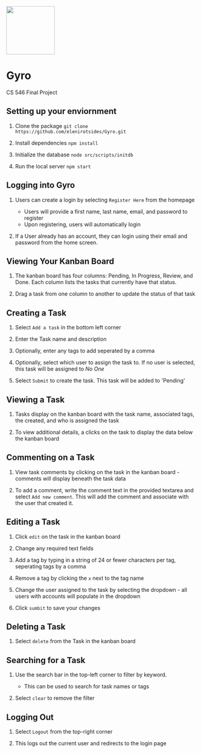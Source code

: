 <img src="https://img.icons8.com/all/500/gyroscope.png" width="128">

# Gyro

CS 546 Final Project

## Setting up your enviornment

1. Clone the package
   `git clone https://github.com/elenirotsides/Gyro.git`

2. Install dependencies
   `npm install`

3. Initialize the database
   `node src/scripts/initdb`

4. Run the local server
   `npm start`

## Logging into Gyro

1. Users can create a login by selecting `Register Here` from the homepage

    - Users will provide a first name, last name, email, and password to register
    - Upon registering, users will automatically login

2. If a User already has an account, they can login using their email and password from the home screen.

## Viewing Your Kanban Board

1. The kanban board has four columns: Pending, In Progress, Review, and Done. Each column lists the tasks that currently have that status.

2. Drag a task from one column to another to update the status of that task

## Creating a Task

1. Select `Add a task` in the bottom left corner

2. Enter the Task name and description

3. Optionally, enter any tags to add seperated by a comma

4. Optionally, select which user to assign the task to. If no user is selected, this task will be assigned to _No One_

5. Select `Submit` to create the task. This task will be added to 'Pending'

## Viewing a Task

1. Tasks display on the kanban board with the task name, associated tags, the created, and who is assigned the task

2. To view additional details, a clicks on the task to display the data below the kanban board

## Commenting on a Task

1. View task comments by clicking on the task in the kanban board - comments will display beneath the task data

2. To add a comment, write the comment text in the provided textarea and select `Add new comment`. This will add the comment and associate with the user that created it.

## Editing a Task

1. Click `edit` on the task in the kanban board

2. Change any required text fields

3. Add a tag by typing in a string of 24 or fewer characters per tag, seperating tags by a comma

4. Remove a tag by clicking the `x` next to the tag name

5. Change the user assigned to the task by selecting the dropdown - all users with accounts will populate in the dropdown

6. Click `sumbit` to save your changes

## Deleting a Task

1. Select `delete` from the Task in the kanban board

## Searching for a Task

1. Use the search bar in the top-left corner to filter by keyword.

    - This can be used to search for task names or tags

2. Select `clear` to remove the filter

## Logging Out

1. Select `Logout` from the top-right corner

2. This logs out the current user and redirects to the login page
